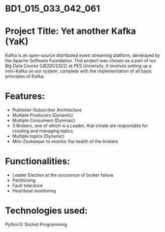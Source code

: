 # BD1_015_033_042_061
# Project Title: Yet another Kafka (YaK)

Kafka is an open-source distributed event streaming platform, developed by the Apache Software Foundation.
This project was chosen as a part of our Big Data Course (UE20CS322) at PES University. 
It involves setting up a mini-Kafka on our system, complete with the implementation of all basic principles of Kafka.

# Features:

  * Publisher-Subscriber Architecture
  * Multiple Producers (Dynamic)
  * Multiple Consumers (Dynmaic)
  * 3 Brokers, one of which is a Leader, that create are responsible for creating and managing topics
  * Multiple topics (Dynamic)
  * Mini-Zookeeper to monitor the health of the brokers
  
 # Functionalities:
 
  - Leader Election at the occurence of broker failure
  - Partitioning
  - Fault tolerance
  - Heartbeat monitoring
  
  # Technologies used:
  
   Python3: Socket Programming
  
